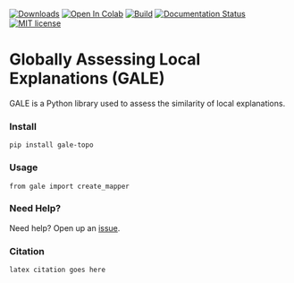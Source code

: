 [![Downloads](https://static.pepy.tech/personalized-badge/gale-topo?period=total&units=international_system&left_color=grey&right_color=blue&left_text=Downloads)](https://pepy.tech/project/gale-topo) [![Open In Colab](https://colab.research.google.com/assets/colab-badge.svg)](https://colab.research.google.com/drive/16JhR2nhm9J-9KtqmuxGsKMIGL_5c_42N?usp=sharing)
 [![Build](https://github.com/pnxenopoulos/gale/actions/workflows/build.yml/badge.svg)](https://github.com/pnxenopoulos/gale/actions/workflows/build.yml) [![Documentation Status](https://readthedocs.org/projects/gale/badge/?version=latest)](https://gale.readthedocs.io/en/latest/?badge=latest) [![MIT license](https://img.shields.io/badge/License-MIT-blue.svg)](https://github.com/pnxenopoulos/gale/blob/main/LICENSE)

# Globally Assessing Local Explanations (GALE)
GALE is a Python library used to assess the similarity of local explanations.

### Install
```
pip install gale-topo
```

### Usage
```
from gale import create_mapper
```

### Need Help?
Need help? Open up an [issue](https://github.com/pnxenopoulos/gale/issues).

### Citation

```
latex citation goes here
```

